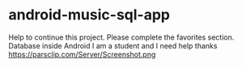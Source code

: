 # android-music-sql-app
Help to continue this project. Please complete the favorites section. Database inside Android
I am a student and I need help
thanks
https://parsclip.com/Server/Screenshot.png
